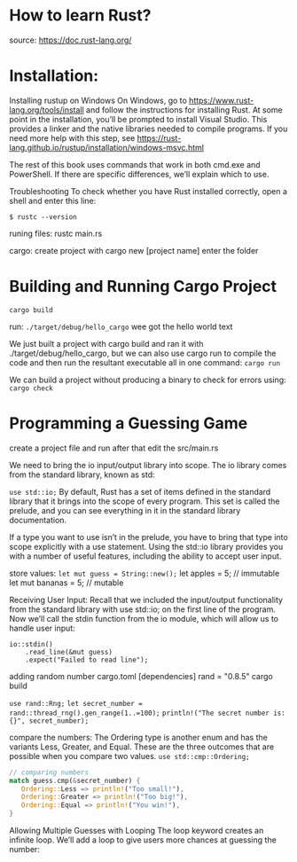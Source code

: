 # How to learn Rust?

source: https://doc.rust-lang.org/

# Installation:

Installing rustup on Windows
On Windows, go to https://www.rust-lang.org/tools/install and follow the instructions for installing Rust. At some point in the installation, you’ll be prompted to install Visual Studio. This provides a linker and the native libraries needed to compile programs. If you need more help with this step, see https://rust-lang.github.io/rustup/installation/windows-msvc.html

The rest of this book uses commands that work in both cmd.exe and PowerShell. If there are specific differences, we’ll explain which to use.

Troubleshooting
To check whether you have Rust installed correctly, open a shell and enter this line:

`$ rustc --version`

runing files:
rustc main.rs

cargo:
create project with cargo new [project name]
enter the folder

# Building and Running Cargo Project

`cargo build`

run:
`./target/debug/hello_cargo`
wee got the hello world text

We just built a project with cargo build and ran it with ./target/debug/hello_cargo, but we can also use cargo run to compile the code and then run the resultant executable all in one command:
`cargo run`

We can build a project without producing a binary to check for errors using: `cargo check`

# Programming a Guessing Game

create a project file and run after that edit the src/main.rs

We need to bring the io input/output library into scope. The io library comes from the standard library, known as std:

`use std::io;`
By default, Rust has a set of items defined in the standard library that it brings into the scope of every program. This set is called the prelude, and you can see everything in it in the standard library documentation.

If a type you want to use isn’t in the prelude, you have to bring that type into scope explicitly with a use statement. Using the std::io library provides you with a number of useful features, including the ability to accept user input.

store values:
`let mut guess = String::new();`
let apples = 5; // immutable
let mut bananas = 5; // mutable

Receiving User Input:
Recall that we included the input/output functionality from the standard library with use std::io; on the first line of the program. Now we’ll call the stdin function from the io module, which will allow us to handle user input:

    io::stdin()
        .read_line(&mut guess)
        .expect("Failed to read line");

adding random number
cargo.toml 
[dependencies]
rand = "0.8.5"
cargo build

`use rand::Rng;`
`let secret_number = rand::thread_rng().gen_range(1..=100);`
`println!("The secret number is: {}", secret_number);`

compare the numbers:
The Ordering type is another enum and has the variants Less, Greater, and Equal. These are the three outcomes that are possible when you compare two values.
`use std::cmp::Ordering;`

```rust
// comparing numbers
match guess.cmp(&secret_number) {
   Ordering::Less => println!("Too small!"),
   Ordering::Greater => println!("Too big!"),
   Ordering::Equal => println!("You win!"),
}
```

Allowing Multiple Guesses with Looping
The loop keyword creates an infinite loop. We’ll add a loop to give users more chances at guessing the number:
